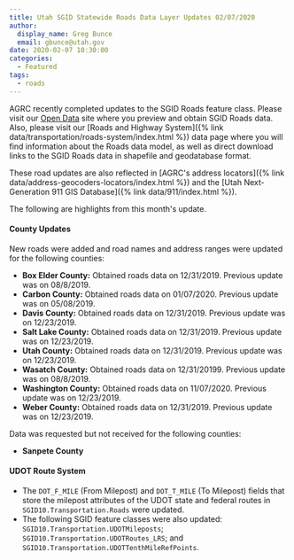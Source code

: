 ```yaml
---
title: Utah SGID Statewide Roads Data Layer Updates 02/07/2020
author:
  display_name: Greg Bunce
  email: gbunce@utah.gov
date: 2020-02-07 10:30:00
categories:
  - Featured
tags:
  - roads
---
```


AGRC recently completed updates to the SGID Roads feature class. Please visit our [Open Data](https://opendata.gis.utah.gov/datasets/utah-roads) site where you preview and obtain SGID Roads data. Also, please visit our [Roads and Highway System]({% link data/transportation/roads-system/index.html %}) data page where you will find information about the Roads data model, as well as direct download links to the SGID Roads data in shapefile and geodatabase format.

These road updates are also reflected in [AGRC's address locators]({% link data/address-geocoders-locators/index.html %}) and the [Utah Next-Generation 911 GIS Database]({% link data/911/index.html %}).

The following are highlights from this month's update.

#### County Updates

New roads were added and road names and address ranges were updated for the following counties:

- **Box Elder County:** Obtained roads data on 12/31/2019. Previous update was on 08/8/2019.
- **Carbon County:** Obtained roads data on 01/07/2020. Previous update was on 05/08/2019.
- **Davis County:** Obtained roads data on 12/31/2019. Previous update was on 12/23/2019.
- **Salt Lake County:** Obtained roads data on 12/31/2019. Previous update was on 12/23/2019.
- **Utah County:** Obtained roads data on 12/31/2019. Previous update was on 12/23/2019.
- **Wasatch County:** Obtained roads data on 12/31/20199. Previous update was on 08/8/2019.
- **Washington County:** Obtained roads data on 11/07/2020. Previous update was on 12/23/2019.
- **Weber County:** Obtained roads data on 12/31/2019. Previous update was on 12/23/2019.

Data was requested but not received for the following counties:

- **Sanpete County**

#### UDOT Route System

- The `DOT_F_MILE` (From Milepost) and `DOT_T_MILE` (To Milepost) fields that store the milepost attributes of the UDOT state and federal routes in `SGID10.Transportation.Roads` were updated.
- The following SGID feature classes were also updated: `SGID10.Transportation.UDOTMileposts`; `SGID10.Transportation.UDOTRoutes_LRS`; and `SGID10.Transportation.UDOTTenthMileRefPoints`.
